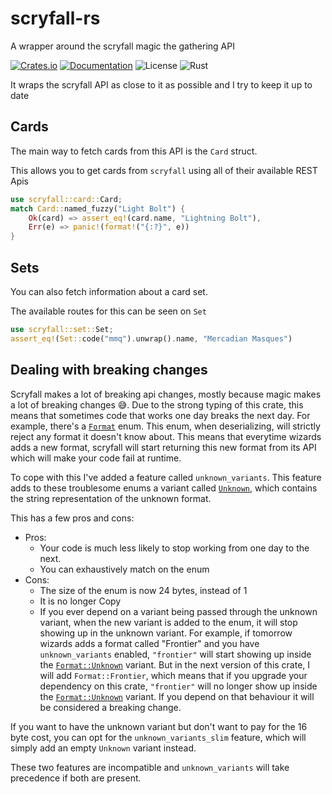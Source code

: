 # scryfall-rs

A wrapper around the scryfall magic the gathering API

[![Crates.io](https://img.shields.io/crates/v/scryfall.svg)](https://crates.io/crates/scryfall)
[![Documentation](https://docs.rs/scryfall/badge.svg)](https://docs.rs/scryfall)
![License](https://img.shields.io/badge/license-MIT-blue.svg)
![Rust](https://github.com/mendess/scryfall-rs/actions/workflows/rust.yml/badge.svg)

It wraps the scryfall API as close to it as possible and I try to keep it up to
date


## Cards

The main way to fetch cards from this API is the `Card` struct.

This allows you to get cards from `scryfall` using all of their available
REST Apis

```rust
use scryfall::card::Card;
match Card::named_fuzzy("Light Bolt") {
    Ok(card) => assert_eq!(card.name, "Lightning Bolt"),
    Err(e) => panic!(format!("{:?}", e))
}
```

## Sets

You can also fetch information about a card set.

The available routes for this can be seen on `Set`

```rust
use scryfall::set::Set;
assert_eq!(Set::code("mmq").unwrap().name, "Mercadian Masques")
```

## Dealing with breaking changes

Scryfall makes a lot of breaking api changes, mostly because magic makes a lot
of breaking changes 😅. Due to the strong typing of this crate, this means that
sometimes code that works one day breaks the next day. For example, there's a
[`Format`][format-enum] enum. This enum, when deserializing, will strictly
reject any format it doesn't know about. This means that everytime wizards adds
a new format, scryfall will start returning this new format from its API
which will make your code fail at runtime.

To cope with this I've added a feature called `unknown_variants`. This feature
adds to these troublesome enums a variant called [`Unknown`][format-unknown], which contains the
string representation of the unknown format.

This has a few pros and cons:

- Pros:
  - Your code is much less likely to stop working from one day to the next.
  - You can exhaustively match on the enum
- Cons:
  - The size of the enum is now 24 bytes, instead of 1
  - It is no longer Copy
  - If you ever depend on a variant being passed through the unknown variant,
      when the new variant is added to the enum, it will stop showing up in the
      unknown variant. For example, if tomorrow wizards adds a format called
      "Frontier" and you have `unknown_variants` enabled, `"frontier"` will
      start showing up inside the [`Format::Unknown`][format-unknown] variant. But in the next
      version of this crate, I will add `Format::Frontier`, which means that if
      you upgrade your dependency on this crate, `"frontier"` will no longer
      show up inside the [`Format::Unknown`][format-unknown] variant. If you depend on that
      behaviour it will be considered a breaking change.

If you want to have the unknown variant but don't want to pay for the 16 byte
cost, you can opt for the `unknown_variants_slim` feature, which will simply add
an empty `Unknown` variant instead.

These two features are incompatible and `unknown_variants` will take
precedence if both are present.

[format-enum]: https://docs.rs/scryfall/latest/scryfall/format/enum.Format.html
[format-unknown]: https://docs.rs/scryfall/latest/scryfall/format/enum.Format.html#variant.Unknown
